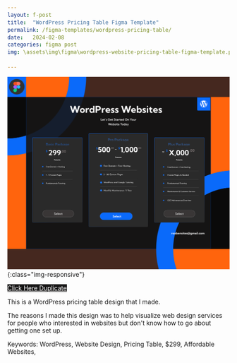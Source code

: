 ```yaml
---
layout: f-post
title:  "WordPress Pricing Table Figma Template"
permalink: /figma-templates/wordpress-pricing-table/
date:   2024-02-08
categories: figma post
img: \assets\img\figma\wordpress-website-pricing-table-figma-template.png

---
```


![WordPress Website Pricing Table](\assets\img\figma\wordpress-website-pricing-table-figma-template.png){:class="img-responsive"}

<a style="color:#fff;background:#161515;"
class="button" href="https://www.figma.com/community/file/1292240575217001327/wordpress-website-pricing-table" target="_blank">Click Here Duplicate</a>

This is a WordPress pricing  table design that I made.

The reasons I made this design was to help visualize web design services for people who interested in websites but don't know how to go about getting one set up.

Keywords: WordPress, Website Design, Pricing Table, $299, Affordable Websites, 

